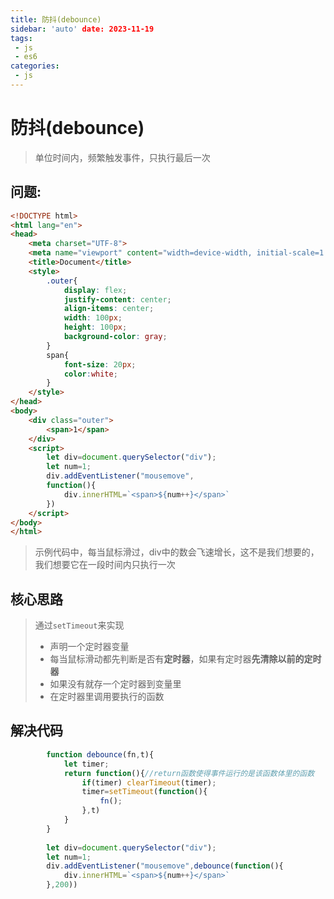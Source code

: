 ```yaml
---
title: 防抖(debounce)
sidebar: 'auto' date: 2023-11-19
tags:
 - js 
 - es6
categories: 
 - js
---
```

# 防抖(debounce)

> 单位时间内，频繁触发事件，只执行最后一次

## 问题:

```html
<!DOCTYPE html>
<html lang="en">
<head>
    <meta charset="UTF-8">
    <meta name="viewport" content="width=device-width, initial-scale=1.0">
    <title>Document</title>
    <style>
        .outer{
            display: flex;
            justify-content: center;
            align-items: center;
            width: 100px;
            height: 100px;
            background-color: gray;
        }
        span{
            font-size: 20px;
            color:white;
        }
    </style>
</head>
<body>
    <div class="outer">
        <span>1</span>
    </div>
    <script>
        let div=document.querySelector("div");
        let num=1;
        div.addEventListener("mousemove",
        function(){
            div.innerHTML=`<span>${num++}</span>`
        })
    </script>
</body>
</html>
```

> 示例代码中，每当鼠标滑过，div中的数会飞速增长，这不是我们想要的，我们想要它在一段时间内只执行一次

## 核心思路

> 通过`setTimeout`来实现
>
> + 声明一个定时器变量
> + 每当鼠标滑动都先判断是否有**定时器**，如果有定时器**先清除以前的定时器**
> + 如果没有就存一个定时器到变量里
> + 在定时器里调用要执行的函数

## 解决代码

```js
        function debounce(fn,t){
            let timer;
            return function(){//return函数使得事件运行的是该函数体里的函数
                if(timer) clearTimeout(timer);
                timer=setTimeout(function(){
                    fn();
                },t)
            }
        }
        
        let div=document.querySelector("div");
        let num=1;
        div.addEventListener("mousemove",debounce(function(){
            div.innerHTML=`<span>${num++}</span>`
        },200))
```

